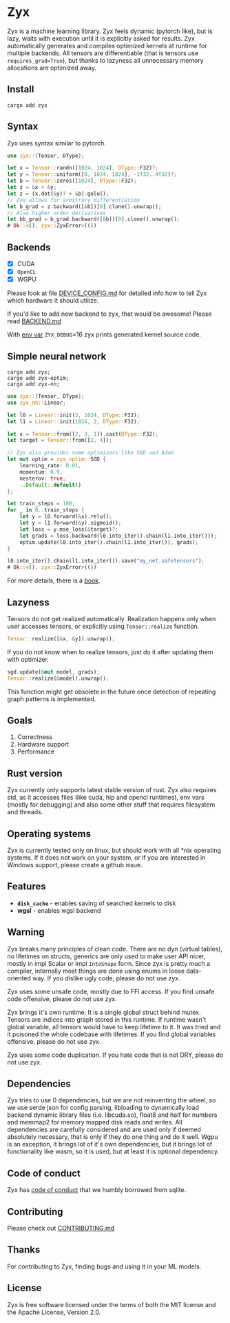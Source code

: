 # Zyx

Zyx is a machine learning library.
Zyx feels dynamic (pytorch like), but is lazy,
waits with execution until it is explicitly asked for results.
Zyx automatically generates and compiles
optimized kernels at runtime for multiple backends.
All tensors are differentiable (that is tensors use `requires_grad=True`),
but thanks to lazyness all unnecessary memory allocations are optimized away.

## Install

```shell
cargo add zyx
```

## Syntax

Zyx uses syntax similar to pytorch.

```rust no_run
use zyx::{Tensor, DType};

let x = Tensor::randn([1024, 1024], DType::F32)?;
let y = Tensor::uniform([8, 1024, 1024], -1f32..4f32)?;
let b = Tensor::zeros([1024], DType::F32);
let z = &x + &y;
let z = (x.dot(&y)? + &b).gelu();
// Zyx allows for arbitrary differentiation
let b_grad = z.backward([&b])[0].clone().unwrap();
// Also higher order derivatives
let bb_grad = b_grad.backward([&b])[0].clone().unwrap();
# Ok::<(), zyx::ZyxError>(())
```

## Backends

- [x] CUDA
- [x] `OpenCL`
- [x] WGPU

Please look at file [DEVICE_CONFIG.md](https://github.com/zk4x/zyx/blob/main/zyx/DEVICE_CONFIG.md)
for detailed info how to tell Zyx which hardware it should utilize.

If you'd like to add new backend to zyx, that would be awesome!
Please read [BACKEND.md](https://github.com/zk4x/zyx/blob/main/zyx/BACKEND.md)

With [env var](https://github.com/zk4x/zyx/blob/main/zyx/ENV_VARS.md) `ZYX_DEBUG`=16 zyx prints generated kernel source code.

## Simple neural network

```shell
cargo add zyx;
cargo add zyx-optim;
cargo add zyx-nn;
```
```rust ignore
use zyx::{Tensor, DType};
use zyx_nn::Linear;

let l0 = Linear::init(3, 1024, DType::F32);
let l1 = Linear::init(1024, 2, DType::F32);

let x = Tensor::from([2, 3, 1]).cast(DType::F32);
let target = Tensor::from([2, 4]);

// Zyx also provides some optimizers like SGD and Adam
let mut optim = zyx_optim::SGD {
    learning_rate: 0.01,
    momentum: 0.9,
    nesterov: true,
    ..Default::default()
};

let train_steps = 100;
for _ in 0..train_steps {
    let y = l0.forward(&x).relu();
    let y = l1.forward(&y).sigmoid();
    let loss = y.mse_loss(&target)?:
    let grads = loss.backward(l0.into_iter().chain(l1.into_iter()));
    optim.update(l0.into_iter().chain(l1.into_iter()), grads);
}

l0.into_iter().chain(l1.into_iter()).save("my_net.safetensors");
# Ok::<(), zyx::ZyxError>(())
```

For more details, there is a [book](https://zk4x.github.io/zyx).

## Lazyness

Tensors do not get realized automatically. Realization happens only when user accesses tensors, or explicitly using `Tensor::realize` function.
```rust ignore
Tensor::realize([&x, &y]).unwrap();
```
If you do not know when to realize tensors, just do it after updating them with optimizer.
```rust ignore
sgd.update(&mut model, grads);
Tensor::realize(&model).unwrap();
```
This function might get obsolete in the future once detection of repeating graph patterns is implemented.

## Goals

1. Correctness
2. Hardware support
3. Performance

## Rust version

Zyx currently only supports latest stable version of rust. Zyx also requires std,
as it accesses files (like cuda, hip and opencl runtimes), env vars (mostly for debugging)
and also some other stuff that requires filesystem and threads.

## Operating systems

Zyx is currently tested only on linux, but should work with all *nix operating systems.
If it does not work on your system, or if you are interested in Windows support, please
create a github issue.

## Features

- **`disk_cache`** - enables saving of searched kernels to disk
- **wgsl** - enables wgsl backend

## Warning

Zyx breaks many principles of clean code. There are no dyn (virtual tables), no lifetimes on structs, generics
are only used to make user API nicer, mostly in impl Scalar or impl `IntoShape` form.
Since zyx is pretty much a compiler, internally most things are done using enums in loose data-oriented way.
If you dislike ugly code, please do not use zyx.

Zyx uses some unsafe code, mostly due to FFI access. If you find unsafe code offensive, please do not use zyx.

Zyx brings it's own runtime. It is a single global struct behind mutex.
Tensors are indices into graph stored in this runtime. If runtime wasn't
global variable, all tensors would have to keep lifetime to it. It was
tried and it poisoned the whole codebase with lifetimes. If you find global variables
offensive, please do not use zyx.

Zyx uses some code duplication. If you hate code that is not DRY, please do not use zyx.

## Dependencies

Zyx tries to use 0 dependencies, but we are not reinventing the wheel, so we use serde json for config
parsing, libloading to dynamically load backend dynamic library files (i.e. libcuda.so), float8 and half
for numbers and memmap2 for memory mapped disk reads and writes. All dependencies are carefully considered
and are used only if deemed absolutely necessary, that is only if they do one thing and do it well.
Wgpu is an exception, it brings lot of it's own dependencies, but it brings lot of functionality
like wasm, so it is used, but at least it is optional dependency.

## Code of conduct

Zyx has [code of conduct](CODE_OF_CONDUCT.md) that we humbly borrowed from sqlite.

## Contributing

Please check out [CONTRIBUTING.md](CONTRIBUTING.md)

## Thanks

For contributing to Zyx, finding bugs and using it in your ML models.

## License

Zyx is free software licensed under the terms of both the MIT license and the Apache License, Version 2.0.
